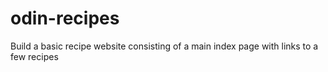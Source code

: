 # odin-recipes
Build a basic recipe website consisting of a main index page with links to a few recipes
